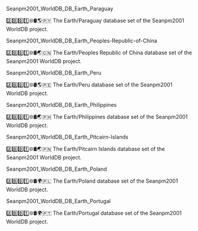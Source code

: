 
Seanpm2001_WorldDB_DB_Earth_Paraguay

2️⃣️0️⃣️0️⃣️1️⃣️🌐️🛢️🌎️🇵🇾️ The Earth/Paraguay database set of the Seanpm2001 WorldDB project.

Seanpm2001_WorldDB_DB_Earth_Peoples-Republic-of-China

2️⃣️0️⃣️0️⃣️1️⃣️🌐️🛢️🌏️🇨🇳️ The Earth/Peoples Republic of China database set of the Seanpm2001 WorldDB project.

Seanpm2001_WorldDB_DB_Earth_Peru

2️⃣️0️⃣️0️⃣️1️⃣️🌐️🛢️🌎️🇵🇪️ The Earth/Peru database set of the Seanpm2001 WorldDB project.

Seanpm2001_WorldDB_DB_Earth_Philippines

2️⃣️0️⃣️0️⃣️1️⃣️🌐️🛢️🌏️🇵🇭️ The Earth/Philippines database set of the Seanpm2001 WorldDB project.

Seanpm2001_WorldDB_DB_Earth_Pitcairn-Islands

2️⃣️0️⃣️0️⃣️1️⃣️🌐️🛢️🌏️🇵🇳️ The Earth/Pitcairn Islands database set of the Seanpm2001 WorldDB project.

Seanpm2001_WorldDB_DB_Earth_Poland

2️⃣️0️⃣️0️⃣️1️⃣️🌐️🛢️🌍️🇵🇱️ The Earth/Poland database set of the Seanpm2001 WorldDB project.

Seanpm2001_WorldDB_DB_Earth_Portugal

2️⃣️0️⃣️0️⃣️1️⃣️🌐️🛢️🌍️🇵🇹️ The Earth/Portugal database set of the Seanpm2001 WorldDB project.

